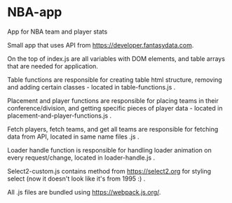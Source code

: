 # NBA-app
App for NBA team and player stats

Small app that uses API from https://developer.fantasydata.com.

On the top of index.js are all variables with DOM elements, and table arrays that are needed for application.

Table functions are responsible for creating table html structure, removing and adding certain classes - located in table-functions.js .

Placement and player functions are responsible for placing teams in their conference/division, and getting specific pieces of player data - located in placement-and-player-functions.js .

Fetch players, fetch teams, and get all teams are responsible for fetching data from API, located in same name files .js .

Loader handle function is responsible for handling loader animation on every request/change, located in loader-handle.js .

Select2-custom.js contains method from https://select2.org for styling select (now it doesn't look like it's from 1995 :) .

All .js files are bundled using https://webpack.js.org/.

